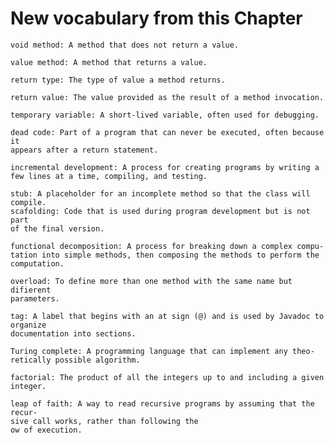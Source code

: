 # New vocabulary from this Chapter 

    void method: A method that does not return a value.
    
    value method: A method that returns a value.
    
    return type: The type of value a method returns.
    
    return value: The value provided as the result of a method invocation.
    
    temporary variable: A short-lived variable, often used for debugging.
    
    dead code: Part of a program that can never be executed, often because it
    appears after a return statement.
    
    incremental development: A process for creating programs by writing a
    few lines at a time, compiling, and testing.
    
    stub: A placeholder for an incomplete method so that the class will compile.
    scafolding: Code that is used during program development but is not part
    of the final version.
    
    functional decomposition: A process for breaking down a complex compu-
    tation into simple methods, then composing the methods to perform the
    computation.
    
    overload: To define more than one method with the same name but difierent
    parameters.
    
    tag: A label that begins with an at sign (@) and is used by Javadoc to organize
    documentation into sections.
    
    Turing complete: A programming language that can implement any theo-
    retically possible algorithm.
    
    factorial: The product of all the integers up to and including a given integer.
    
    leap of faith: A way to read recursive programs by assuming that the recur-
    sive call works, rather than following the 
    ow of execution.
